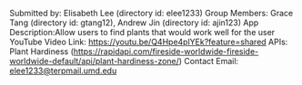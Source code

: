 Submitted by: Elisabeth Lee (directory id: elee1233)
Group Members: Grace Tang (directory id: gtang12), Andrew Jin (directory id: ajin123)
App Description:Allow users to find plants that would work well for the user 
YouTube Video Link: https://youtu.be/Q4Hpe4plYEk?feature=shared 
APIs: Plant Hardiness (https://rapidapi.com/fireside-worldwide-fireside-worldwide-default/api/plant-hardiness-zone/)
Contact Email: elee1233@terpmail.umd.edu